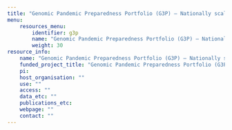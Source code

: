 ```yaml
---
title: "Genomic Pandemic Preparedness Portfolio (G3P) – Nationally scalable genomics portfolio for detection and surveillance of viral outbreaks"
menu:
    resources_menu:
        identifier: g3p
        name: "Genomic Pandemic Preparedness Portfolio (G3P) – Nationally scalable genomics portfolio for detection and surveillance of viral outbreaks"
        weight: 30
resource_info:
    name: "Genomic Pandemic Preparedness Portfolio (G3P) – Nationally scalable genomics portfolio for detection and surveillance of viral outbreaks"
    funded_project_title: "Genomic Pandemic Preparedness Portfolio (G3P) – Nationally scalable genomics portfolio for detection and surveillance of viral outbreaks"
    pi:
    host_organisation: ""
    use: ""
    access: ""
    data_etc: ""
    publications_etc:
    webpage: ""
    contact: ""
---
```

